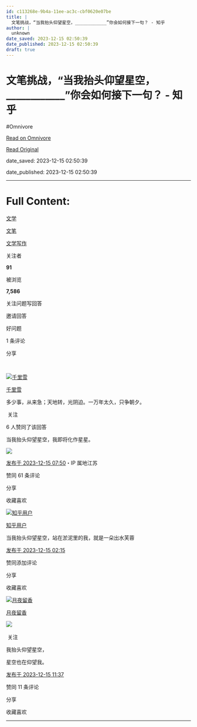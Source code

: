 ```yaml
---
id: c113268e-9b4a-11ee-ac3c-cbf0620e07be
title: |
  文笔挑战，“当我抬头仰望星空，____________”你会如何接下一句？ - 知乎
author: |
  unknown
date_saved: 2023-12-15 02:50:39
date_published: 2023-12-15 02:50:39
draft: true
---
```


# 文笔挑战，“当我抬头仰望星空，____________”你会如何接下一句？ - 知乎
#Omnivore

[Read on Omnivore](https://omnivore.app/me/-18c6d95d9d5)

[Read Original](https://www.zhihu.com/question/634789920/answer/3326778072)

date_saved: 2023-12-15 02:50:39

date_published: 2023-12-15 02:50:39

--- 

# Full Content: 

[文学](https://www.zhihu.com/topic/19556423)

[文笔](https://www.zhihu.com/topic/19573489)

[文学写作](https://www.zhihu.com/topic/19931059)

关注者

**91**

被浏览

**7,586**

关注问题​写回答

​邀请回答

​好问题

​1 条评论

​分享

​

[![千里雪](https://proxy-prod.omnivore-image-cache.app/0x0,s6n3qX6rthb3oH4ui5MusAdDrRZokQ9QnDTs_y3a6qGI/https://pic1.zhimg.com/33376309183b9a747cdaed920de66b23_l.jpg?source=2c26e567)](https://www.zhihu.com/people/yue-du-xiu-shen)

[千里雪](https://www.zhihu.com/people/yue-du-xiu-shen)

多少事，从来急；天地转，光阴迫。一万年太久，只争朝夕。

​ 关注

6 人赞同了该回答

当我抬头仰望星空，我即将化作星星。

![](https://proxy-prod.omnivore-image-cache.app/640x448,sa01ltDgT81e1ICQYD04k5LPfu3gnDClPRR4cX5WME-4/https://picx.zhimg.com/50/v2-24aec84cfe26b88f825b27ea427088e3_720w.jpg?source=2c26e567)

[发布于 2023-12-15 07:50](https://www.zhihu.com/question/634789920/answer/3326778072)・IP 属地江苏

​赞同 6​​1 条评论

​分享

​收藏​喜欢

[![知乎用户](https://proxy-prod.omnivore-image-cache.app/0x0,sYPOst_vEAudSx_wTU8sqAW1P6hYvsnvtGO6ogPfY6n0/https://picx.zhimg.com/v2-abed1a8c04700ba7d72b45195223e0ff_l.jpg?source=1def8aca)](https://www.zhihu.com/people/02423661b899ba11e671b8adb1bae596)

[知乎用户](https://www.zhihu.com/people/02423661b899ba11e671b8adb1bae596)

当我抬头仰望星空，站在淤泥里的我，就是一朵出水芙蓉

[发布于 2023-12-15 02:15](https://www.zhihu.com/question/634789920/answer/3326340944)

​赞同​​添加评论

​分享

​收藏​喜欢

[![月夜留香](https://proxy-prod.omnivore-image-cache.app/0x0,slH8s5V8gbHcQ7aMZZk2Khx38ea9RSo2YV0rE1kRWzss/https://pica.zhimg.com/v2-2aebbf8e55076deb41e165785b87d7a0_l.jpg?source=1def8aca)](https://www.zhihu.com/people/yue-ye-liu-xiang-97)

[月夜留香](https://www.zhihu.com/people/yue-ye-liu-xiang-97)

​![](https://proxy-prod.omnivore-image-cache.app/0x0,sRpP1H2oa_TfsDLpATwsIt6ipVLRN7HlUZGTch2Ee4JQ/https://picx.zhimg.com/v2-4812630bc27d642f7cafcd6cdeca3d7a.jpg?source=88ceefae)

​ 关注

我抬头仰望星空，

星空也在仰望我。

[发布于 2023-12-15 11:37](https://www.zhihu.com/question/634789920/answer/3327038151)

​赞同 1​​1 条评论

​分享

​收藏​喜欢

---

